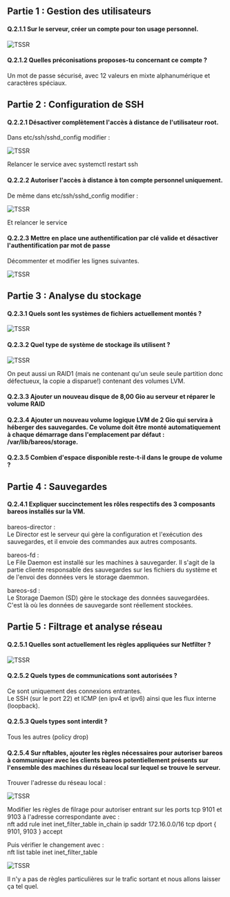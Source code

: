 
## Partie 1 : Gestion des utilisateurs  

#### Q.2.1.1 Sur le serveur, créer un compte pour ton usage personnel.  

![TSSR](CP3/1-User.png)  

#### Q.2.1.2 Quelles préconisations proposes-tu concernant ce compte ?    

Un mot de passe sécurisé, avec 12 valeurs en mixte alphanumérique et caractères spéciaux. 

    
## Partie 2 : Configuration de SSH  

#### Q.2.2.1 Désactiver complètement l'accès à distance de l'utilisateur root.  

Dans etc/ssh/sshd_config modifier :

![TSSR](CP3/2-Root.png)  

Relancer le service avec systemctl restart ssh  

#### Q.2.2.2 Autoriser l'accès à distance à ton compte personnel uniquement.  

De même dans etc/ssh/sshd_config modifier :  

![TSSR](CP3/3-Gwen.png)    

Et relancer le service  

#### Q.2.2.3 Mettre en place une authentification par clé valide et désactiver l'authentification par mot de passe  

Décommenter et modifier les lignes suivantes.  

![TSSR](CP3/4-SSH.png)   

## Partie 3 : Analyse du stockage  

#### Q.2.3.1 Quels sont les systèmes de fichiers actuellement montés ?  

![TSSR](CP3/6-LSBLK.png)  

#### Q.2.3.2 Quel type de système de stockage ils utilisent ?  

![TSSR](CP3/5-LSBLK.png)  

On peut aussi un RAID1 (mais ne contenant qu'un seule seule partition donc défectueux, la copie a disparue!) contenant des volumes LVM.

#### Q.2.3.3 Ajouter un nouveau disque de 8,00 Gio au serveur et réparer le volume RAID  

#### Q.2.3.4 Ajouter un nouveau volume logique LVM de 2 Gio qui servira à héberger des sauvegardes. Ce volume doit être monté automatiquement à chaque démarrage dans l'emplacement par défaut : /var/lib/bareos/storage.  

#### Q.2.3.5 Combien d'espace disponible reste-t-il dans le groupe de volume ?  


## Partie 4 : Sauvegardes  

#### Q.2.4.1 Expliquer succinctement les rôles respectifs des 3 composants bareos installés sur la VM.  

bareos-director :  
Le Director est le serveur qui gère la configuration et l'exécution des sauvegardes, et il envoie des commandes aux autres composants.  

bareos-fd :  
Le File Daemon est installé sur les machines à sauvegarder. Il s'agit de la partie cliente responsable des sauvegardes sur les fichiers du système et de l'envoi des données vers le storage daemmon.  

bareos-sd :   
Le Storage Daemon (SD) gère le stockage des données sauvegardées. C'est là où les données de sauvegarde sont réellement stockées.

## Partie 5 : Filtrage et analyse réseau  

#### Q.2.5.1 Quelles sont actuellement les règles appliquées sur Netfilter ?  

![TSSR](CP3/7-RULES.png)  

#### Q.2.5.2 Quels types de communications sont autorisées ?  

Ce sont uniquement des connexions entrantes.  
Le SSH (sur le port 22) et ICMP (en ipv4 et ipv6) ainsi que les flux interne (loopback). 

#### Q.2.5.3 Quels types sont interdit ?  

Tous les autres (policy drop)  

#### Q.2.5.4 Sur nftables, ajouter les règles nécessaires pour autoriser bareos à communiquer avec les clients bareos potentiellement présents sur l'ensemble des machines du réseau local sur lequel se trouve le serveur.  

Trouver l'adresse du réseau local :  

![TSSR](CP3/8-IPA.png)  

Modifier les règles de filrage pour autoriser entrant sur les ports tcp 9101 et 9103 à l'adresse correspondante avec :  
nft add rule inet inet_filter_table in_chain ip saddr 172.16.0.0/16 tcp dport { 9101, 9103 } accept  

Puis vérifier le changement avec :  
nft list table inet inet_filter_table  

![TSSR](CP3/9-input.png)  

Il n'y a pas de règles particulières sur le trafic sortant et nous allons laisser ça tel quel.  


















